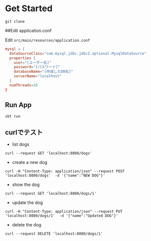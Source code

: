 # Get Started

`git clone `

##Edit application.conf

Edit `src/main/resources/application.conf`

```application.conf
mysql = {
  dataSourceClass="com.mysql.jdbc.jdbc2.optional.MysqlDataSource"
  properties {
    user="[ユーザー名]"
    password="[パスワード]"
    databaseName="[作成したDB名]"
    serverName="localhost"
  }
  numThreads=10
}
```

## Run App

`sbt run`


## curlでテスト

- list dogs

`curl --request GET 'localhost:8080/dogs'`

- create a new dog

`curl -H "Content-Type: application/json" --request POST 'localhost:8080/dogs'  -d '{"name":"NEW DOG"}'`

- show the dog

`curl --request GET 'localhost:8080/dogs/1'`

- update the dog

`curl -H "Content-Type: application/json" --request PUT 'localhost:8080/dogs/1'  -d '{"name":"Updated DOG"}'`

- delete the dog

`curl --request DELETE 'localhost:8080/dogs/1'`
